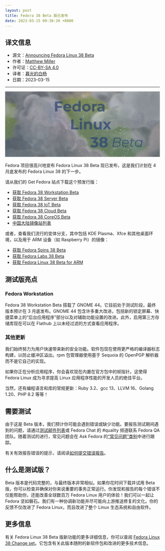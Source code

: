 ```yaml
---
layout: post
title: Fedora 38 Beta 版已发布
date: 2023-03-15 09:30:20 +0800
---
```


## 译文信息

- 源文：[Announcing Fedora Linux 38 Beta](https://fedoramagazine.org/announcing-fedora-38-beta/)
- 作者：[Matthew Miller](https://fedoramagazine.org/author/mattdm/)
- 许可证：[CC-BY-SA 4.0](http://creativecommons.org/licenses/by-sa/4.0/)
- 译者：[暮光的白杨](https://gitlab.com/Poplar.at.twilight)
- 日期：2023-03-15

----

![cover](/assets/2023/03/f38-beta-1024x433.jpg)

Fedora 项目很高兴地宣布 Fedora Linux 38 Beta 现已发布，这是我们计划在 4 月底发布的 Fedora Linux 38 的下一步。

请从我们的 Get Fedora 站点下载这个预发行版：

- [获取 Fedora 38 Workstation Beta](https://getfedora.org/workstation/download/)
- [获取 Fedora 38 Server Beta](https://getfedora.org/server/download/)
- [获取 Fedora 38 IoT Beta](https://getfedora.org/iot/download/)
- [获取 Fedora 38 Cloud Beta](https://alt.fedoraproject.org/en/cloud/)
- [获取 Fedora 38 CoreOS Beta](https://getfedora.org/en/coreos/download)
- [中国大陆镜像站列表](./../guide/misc/mirror-site.md)

或者，查看我们流行的变体分支，其中包括 KDE Plasma、Xfce 和其他桌面环境，以及用于 ARM 设备（如 Raspberry Pi）的镜像：

- [获取 Fedora Spins 38 Beta](https://spins.fedoraproject.org/prerelease)
- [获取 Fedora Labs 38 Beta](https://labs.fedoraproject.org/prerelease)
- [获取 Fedora Linux 38 Beta for ARM](https://arm.fedoraproject.org/prerelease)

## 测试版亮点

### Fedora Workstation

Fedora 38 Workstation Beta 搭载了 GNOME 44。它目前处于测试阶段，最终版本预计在 3 月底发布。GNOME 44 包含许多重大改进，包括新的锁定屏幕、快捷菜单上的“后台应用程序”部分以及对辅助功能设置的改进。此外，启用第三方存储库现在可以在 Flathub 上以未经过滤的方式查看应用程序。

### 其他更新

我们始终努力为用户快速带来新的安全功能。软件包现在使用更严格的编译器标志构建，以防止缓冲区溢出。rpm 包管理器使用基于 Sequoia 的 OpenPGP 解析器而不是它自己的实现。

如果你正在分析应用程序，你会喜欢现在内置在官方包中的帧指针。这使得 Fedora Linux 成为寻求提高 Linux 应用程序性能的开发人员的绝佳平台。

当然，还有编程语言和库的常规更新：Ruby 3.2、gcc 13、LLVM 16、Golang 1.20、PHP 8.2 等等！

## 需要测试

由于这是 Beta 版本，我们预计你可能会遇到错误或缺少功能。要报告测试期间遇到的问题，请通过[测试邮件列表](https://lists.fedoraproject.org/archives/list/test%40lists.fedoraproject.org/)或 Fedora Chat 的 #quality 频道联系 Fedora QA 团队。随着测试的进行，常见问题会在 Ask Fedora 的[“常见问题”类别](https://discussion.fedoraproject.org/tags/c/ask/common-issues/82/f38)中进行跟踪。

有关有效报告错误的提示，请阅读[如何提交错误报告](https://docs.fedoraproject.org/en-US/quick-docs/howto-file-a-bug/)。

## 什么是测试版？

Beta 版本是代码完整的，与最终版本非常相似。如果你花时间下载并试用 Beta 版，你可以检查并确保对你来说重要的事务正常运行。你发现和报告的每个错误不仅能帮助你，还能改善全球数百万 Fedora Linux 用户的体验！我们可以一起让 Fedora 坚如磐石。我们有一种协调新功能并尽可能向上游推送修复的文化。你的反馈不仅改进了 Fedora Linux，而且改进了整个 Linux 生态系统和自由软件。

## 更多信息

有关 Fedora Linux 38 Beta 版新功能的更多详细信息，你可以查阅 [Fedora Linux 38 Change set](https://fedoraproject.org/wiki/Releases/38/ChangeSet)。它包含有关此版本随附的新软件包和改进的更多技术信息。